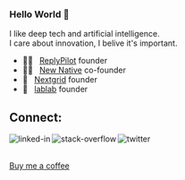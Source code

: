 ### Hello World 👋
I like deep tech and artificial intelligence.   
I care about innovation, I belive it's important.  

- 🧙‍♂️&nbsp;  &nbsp;[ReplyPilot](https://replypilot.app) founder  
- 🧙‍♂️&nbsp;  &nbsp;[New Native](https://newnative.ai) co-founder  
- 🚀&nbsp;  &nbsp;[Nextgrid](https://nextgrid.ai) founder    
- 👊&nbsp;  &nbsp;[lablab](https://lablab.ai) founder 

## Connect:

[<img align="left" alt="linked-in" src="https://img.shields.io/badge/linkedin-%230077B5.svg?&style=for-the-badge&logo=linkedin&logoColor=white" />](https://www.linkedin.com/in/imathias/)

[<img align="left" alt="stack-overflow" src="https://img.shields.io/badge/stack%20overflow-FE7A16?logo=stack-overflow&logoColor=white&style=for-the-badge" />](https://stackoverflow.com/users/1055866/mathias-asberg)

[<img align="left" alt="twitter" src="https://img.shields.io/badge/twitter-%231DA1F2.svg?&style=for-the-badge&logo=twitter&logoColor=white" />](https://twitter.com/mathiiias123)
<br>
<br>

[Buy me a coffee](https://www.buymeacoffee.com/mindgames)


